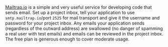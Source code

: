 <!--
.. title: mailtrap
.. slug: mailtrap
.. date: 2020-06-27 00:00:00
.. tags: email
.. category: 
.. link: 
.. description: 
.. type: text
-->

[Mailtrap.io](https://mailtrap.io/) is a simple and very useful service for developing code that sends email. Set up a project inbox, tell your application to use `smtp.mailtrap.io`/port `2525` for mail transport and give it the username and password for your project inbox. Any emails your application sends (regardless of the outward address) are swallowed (no danger of spamming a real user with test emails) and emails can be reviewed in the project inbox. The free plan is generous enough to cover moderate usage.
